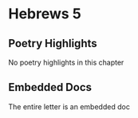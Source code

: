 # Hebrews 5

## Poetry Highlights

No poetry highlights in this chapter

## Embedded Docs

The entire letter is an embedded doc

